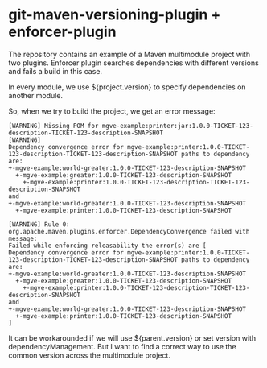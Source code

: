 # git-maven-versioning-plugin + enforcer-plugin

The repository contains an example of a Maven multimodule project with two plugins.
Enforcer plugin searches dependencies with different versions and fails a build in this case.

In every module, we use ${project.version} to specify dependencies on another module.

So, when we try to build the project, we get an error message: 
```
[WARNING] Missing POM for mgve-example:printer:jar:1.0.0-TICKET-123-description-TICKET-123-description-SNAPSHOT
[WARNING]
Dependency convergence error for mgve-example:printer:1.0.0-TICKET-123-description-TICKET-123-description-SNAPSHOT paths to dependency are:
+-mgve-example:world-greater:1.0.0-TICKET-123-description-SNAPSHOT
  +-mgve-example:greater:1.0.0-TICKET-123-description-SNAPSHOT
    +-mgve-example:printer:1.0.0-TICKET-123-description-TICKET-123-description-SNAPSHOT
and
+-mgve-example:world-greater:1.0.0-TICKET-123-description-SNAPSHOT
  +-mgve-example:printer:1.0.0-TICKET-123-description-SNAPSHOT

[WARNING] Rule 0: org.apache.maven.plugins.enforcer.DependencyConvergence failed with message:
Failed while enforcing releasability the error(s) are [
Dependency convergence error for mgve-example:printer:1.0.0-TICKET-123-description-TICKET-123-description-SNAPSHOT paths to dependency are:
+-mgve-example:world-greater:1.0.0-TICKET-123-description-SNAPSHOT
  +-mgve-example:greater:1.0.0-TICKET-123-description-SNAPSHOT
    +-mgve-example:printer:1.0.0-TICKET-123-description-TICKET-123-description-SNAPSHOT
and
+-mgve-example:world-greater:1.0.0-TICKET-123-description-SNAPSHOT
  +-mgve-example:printer:1.0.0-TICKET-123-description-SNAPSHOT
]
```

It can be workarounded if we will use ${parent.version} or set version with dependencyManagement.
But I want to find a correct way to use the common version across the multimodule project.